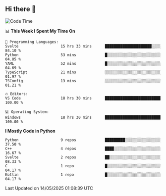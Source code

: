 ## Hi there 👋

<!--START_SECTION:waka-->
![Code Time](http://img.shields.io/badge/Code%20Time-198%20hrs%205%20mins-blue)

📊 **This Week I Spent My Time On** 

```text
💬 Programming Languages: 
Svelte                   15 hrs 33 mins      █████████████████████░░░░   84.10 % 
Python                   53 mins             █░░░░░░░░░░░░░░░░░░░░░░░░   04.85 % 
YAML                     52 mins             █░░░░░░░░░░░░░░░░░░░░░░░░   04.69 % 
TypeScript               21 mins             ░░░░░░░░░░░░░░░░░░░░░░░░░   01.97 % 
TSConfig                 13 mins             ░░░░░░░░░░░░░░░░░░░░░░░░░   01.21 % 

🔥 Editors: 
VS Code                  18 hrs 30 mins      █████████████████████████   100.00 % 

💻 Operating System: 
Windows                  18 hrs 30 mins      █████████████████████████   100.00 % 
```

**I Mostly Code in Python** 

```text
Python                   9 repos             █████████░░░░░░░░░░░░░░░░   37.50 % 
C++                      4 repos             ████░░░░░░░░░░░░░░░░░░░░░   16.67 % 
Svelte                   2 repos             ██░░░░░░░░░░░░░░░░░░░░░░░   08.33 % 
C                        1 repo              █░░░░░░░░░░░░░░░░░░░░░░░░   04.17 % 
Kotlin                   1 repo              █░░░░░░░░░░░░░░░░░░░░░░░░   04.17 % 
```




 Last Updated on 14/05/2025 01:08:39 UTC
<!--END_SECTION:waka-->
